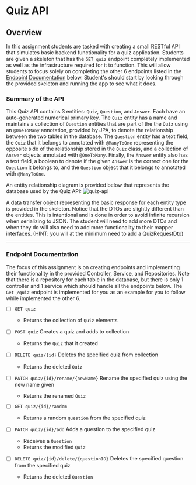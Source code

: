 Quiz API
=============================
## Overview

In this assignment students are tasked with creating a small RESTful API that simulates basic backend functionality for a quiz application. Students are given a skeleton that has the `GET quiz` endpoint completely implemented as well as the infrastructure required for it to function. This will allow students to focus solely on completing the other 6 endpoints listed in the [Endpoint Documentation](#endpoint-documentation) below. Student's should start by looking through the provided skeleton and running the app to see what it does.

### Summary of the API

This Quiz API contains 3 entities: `Quiz`, `Question`, and `Answer`. Each have an auto-generated numerical primary key. The `Quiz` entity has a name and maintains a collection of `Question` entities that are part of the the `Quiz` using an `@OneToMany` annotation, provided by JPA, to denote the relationship between the two tables in the database. The `Question` entity has a text field, the `Quiz` that it belongs to annotated with `@ManyToOne` representing the opposite side of the relationship stored in the `Quiz` class, and a collection of `Answer` objects annotated with `@OneToMany`. Finally, the `Answer` entity also has a text field, a boolean to denote if the given `Answer` is the correct one for the `Question` it belongs to, and the `Question` object that it belongs to annotated with `@ManyToOne`.

An entity relationship diagram is provided below that represents the database used by the Quiz API:
![quiz-api](https://user-images.githubusercontent.com/32781877/158852533-29305164-9e9e-41b2-a808-fb1d717b70cf.png)


A data transfer object representing the basic response for each entity type is provided in the skeleton. Notice that the DTOs are slightly different than the entities. This is intentional and is done in order to avoid infinite recursion when serializing to JSON. The student will need to add more DTOs and when they do will also need to add more functionality to their mapper interfaces. (HINT: you will at the minimum need to add a QuizRequestDto)

---

### Endpoint Documentation

The focus of this assignment is on creating endpoints and implementing their functionality in the provided Controller, Service, and Repositories. Note that there is a repository for each table in the database, but there is only 1 controller and 1 service which should handle all the endpoints below. The `Get /quiz` endpoint is implemented for you as an example for you to follow while implemented the other 6.

- [ ] `GET quiz`
    - Returns the collection of `Quiz` elements

- [ ] `POST quiz`
    Creates a quiz and adds to collection
    - Returns the `Quiz` that it created

- [ ] `DELETE quiz/{id}`
    Deletes the specified quiz from collection
    - Returns the deleted `Quiz`

- [ ] `PATCH quiz/{id}/rename/{newName}`
    Rename the specified quiz using the new name given
    - Returns the renamed `Quiz`

- [ ] `GET quiz/{id}/random`
    - Returns a random `Question` from the specified quiz

- [ ] `PATCH quiz/{id}/add`
    Adds a question to the specified quiz
    - Receives a `Question`
    - Returns the modified `Quiz`
    
- [ ] `DELETE quiz/{id}/delete/{questionID}`
    Deletes the specified question from the specified quiz
    - Returns the deleted `Question`

